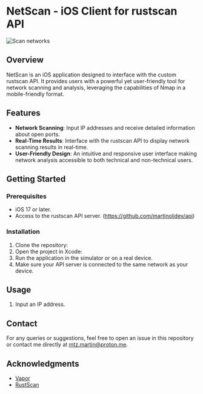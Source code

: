 # NetScan - iOS Client for rustscan API
![Scan networks](https://github.com/martinolidev/NetScan/assets/149841273/4b8cc421-bf68-4b6f-a0a0-747cb9c512a9)

## Overview
NetScan is an iOS application designed to interface with the custom rustscan API. It provides users with a powerful yet user-friendly tool for network scanning and analysis, leveraging the capabilities of Nmap in a mobile-friendly format.

## Features
- **Network Scanning**: Input IP addresses and receive detailed information about open ports.
- **Real-Time Results**: Interface with the rustscan API to display network scanning results in real-time.
- **User-Friendly Design**: An intuitive and responsive user interface making network analysis accessible to both technical and non-technical users.

## Getting Started
### Prerequisites
- iOS 17 or later.
- Access to the rustscan API server. (https://github.com/martinolidev/api)

### Installation
1. Clone the repository:
2. Open the project in Xcode:
3. Run the application in the simulator or on a real device.
4. Make sure your API server is connected to the same network as your device.

## Usage
1. Input an IP address.

## Contact
For any queries or suggestions, feel free to open an issue in this repository or contact me directly at mtz.martin@proton.me.

## Acknowledgments
- [Vapor](https://vapor.codes)
- [RustScan](https://github.com/RustScan/RustScan)

